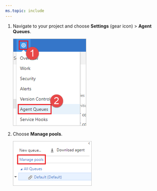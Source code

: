 ```yaml
---
ms.topic: include
---
```


1. Navigate to your project and choose **Settings** (gear icon) > **Agent Queues**. 

   ![Choose settings, Agent Queues](../../_img/agent-pools-tab/settings-agent-queues-2017.png)

1. Choose **Manage pools**.

   ![Choose Manage pools](../../_img/agent-pools-tab/manage-pools-2017.png)

